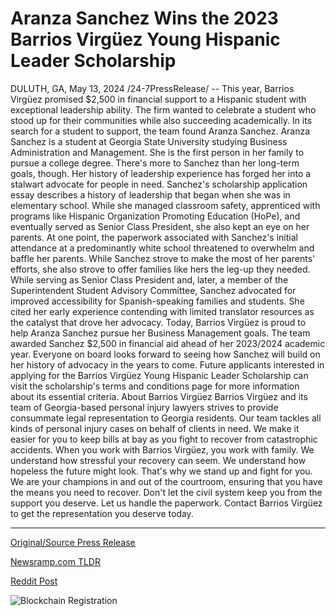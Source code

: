 # Aranza Sanchez Wins the 2023 Barrios Virgüez Young Hispanic Leader Scholarship

DULUTH, GA, May 13, 2024 /24-7PressRelease/ -- This year, Barrios Virgüez promised $2,500 in financial support to a Hispanic student with exceptional leadership ability. The firm wanted to celebrate a student who stood up for their communities while also succeeding academically. In its search for a student to support, the team found Aranza Sanchez.  Aranza Sanchez is a student at Georgia State University studying Business Administration and Management. She is the first person in her family to pursue a college degree. There's more to Sanchez than her long-term goals, though. Her history of leadership experience has forged her into a stalwart advocate for people in need.  Sanchez's scholarship application essay describes a history of leadership that began when she was in elementary school. While she managed classroom safety, apprenticed with programs like Hispanic Organization Promoting Education (HoPe), and eventually served as Senior Class President, she also kept an eye on her parents.  At one point, the paperwork associated with Sanchez's initial attendance at a predominantly white school threatened to overwhelm and baffle her parents. While Sanchez strove to make the most of her parents' efforts, she also strove to offer families like hers the leg-up they needed.  While serving as Senior Class President and, later, a member of the Superintendent Student Advisory Committee, Sanchez advocated for improved accessibility for Spanish-speaking families and students. She cited her early experience contending with limited translator resources as the catalyst that drove her advocacy.  Today, Barrios Virgüez is proud to help Aranza Sanchez pursue her Business Management goals. The team awarded Sanchez $2,500 in financial aid ahead of her 2023/2024 academic year. Everyone on board looks forward to seeing how Sanchez will build on her history of advocacy in the years to come.  Future applicants interested in applying for the Barrios Virgüez Young Hispanic Leader Scholarship can visit the scholarship's terms and conditions page for more information about its essential criteria.  About Barrios Virgüez  Barrios Virgüez and its team of Georgia-based personal injury lawyers strives to provide consummate legal representation to Georgia residents. Our team tackles all kinds of personal injury cases on behalf of clients in need. We make it easier for you to keep bills at bay as you fight to recover from catastrophic accidents.  When you work with Barrios Virgüez, you work with family. We understand how stressful your recovery can seem. We understand how hopeless the future might look. That's why we stand up and fight for you. We are your champions in and out of the courtroom, ensuring that you have the means you need to recover.  Don't let the civil system keep you from the support you deserve. Let us handle the paperwork. Contact Barrios Virgüez to get the representation you deserve today. 

---

[Original/Source Press Release](https://www.24-7pressrelease.com/press-release/510799/aranza-sanchez-wins-the-2023-barrios-virg%C3%BCez-young-hispanic-leader-scholarship)
                    

[Newsramp.com TLDR](None) 



[Reddit Post](https://www.reddit.com/r/AwardsAndRecognition/comments/1cqtamh/barrios_virgüez_awards_2500_scholarship_to/) 



![Blockchain Registration](https://cdn.newsramp.app/24-7PressRelease/qrcode/245/13/yarnuOyN.webp)